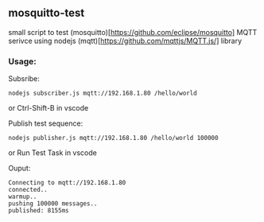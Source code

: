 ## mosquitto-test

small script to test (mosquitto)[https://github.com/eclipse/mosquitto] MQTT serivce using nodejs (mqtt)[https://github.com/mqttjs/MQTT.js/] library

### Usage:

Subsribe:
```
nodejs subscriber.js mqtt://192.168.1.80 /hello/world
```
or Ctrl-Shift-B in vscode

Publish test sequence:
```
nodejs publisher.js mqtt://192.168.1.80 /hello/world 100000
```
or Run Test Task in vscode

Ouput:
```
Connecting to mqtt://192.168.1.80
connected..
warmup..
pushing 100000 messages..
published: 8155ms
```
